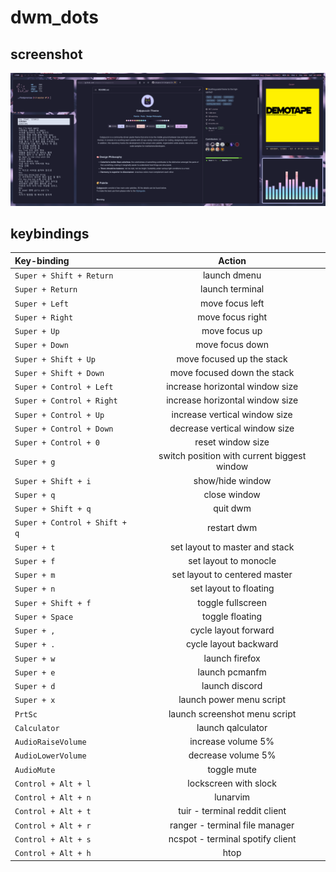 # dwm_dots  

## screenshot  
![Screenshot](/Pictures/screenshots/desktop.png)  

## keybindings  
| Key-binding | Action  |
| :---  | :-----:  |
| `Super + Shift + Return`  | launch dmenu  |
| `Super + Return`  | launch terminal  |
| `Super + Left`  | move focus left   |
| `Super + Right` | move focus right |
| `Super + Up`    | move focus up  |
| `Super + Down`  | move focus down  |
| `Super + Shift + Up`  | move focused up the stack  |
| `Super + Shift + Down`  | move focused down the stack  |
| `Super + Control + Left`  | increase horizontal window size  |
| `Super + Control + Right` | increase horizontal window size  |
| `Super + Control + Up`  | increase vertical window size  |
| `Super + Control + Down` | decrease vertical window size  |
| `Super + Control + 0` | reset window size  |
| `Super + g` | switch position with current biggest window  |
| `Super + Shift + i` | show/hide window  |
| `Super + q` | close window  |
| `Super + Shift + q` | quit dwm  |
| `Super + Control + Shift + q` | restart dwm  |
| `Super + t` | set layout to master and stack  |
| `Super + f` | set layout to monocle  |
| `Super + m` | set layout to centered master  |
| `Super + n` | set layout to floating  |
| `Super + Shift + f` | toggle fullscreen  |
| `Super + Space` | toggle floating  |
| `Super + ,` | cycle layout forward  |
| `Super + .` | cycle layout backward  |
| `Super + w` | launch firefox  |
| `Super + e` | launch pcmanfm  |
| `Super + d` | launch discord  |
| `Super + x` | launch power menu script  |
| `PrtSc` | launch screenshot menu script  |
| `Calculator` | launch qalculator  |
| `AudioRaiseVolume` | increase volume 5%  |
| `AudioLowerVolume` | decrease volume 5%  |
| `AudioMute` | toggle mute  |
| `Control + Alt + l` | lockscreen with slock  |
| `Control + Alt + n` | lunarvim  |
| `Control + Alt + t` | tuir - terminal reddit client  |
| `Control + Alt + r` | ranger - terminal file manager |
| `Control + Alt + s` | ncspot - terminal spotify client |
| `Control + Alt + h` | htop |

